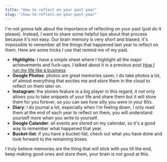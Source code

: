 ```yaml
---
title: "How to reflect on your past year"
slug: "/how-to-reflect-on-your-past-year"
---
```


I'm not gonna talk about the importance of reflecting on your past (just do it please). Instead, I want to share some helpful tips about that process because it's not easy. Our brain memory is very short and biased, it's impossible to remember all the things that happened last year to reflect on them. Here are some tricks I use that remind me of my past.

- **Highlights**: I have a simple sheet where I highlight all the major achievements and fuck-ups. I talked about it in a previous post [How I run my life like a business
](https://mohamedadil.com/how-I-run-my-life-like-a-business)
- **Google Photos**: photos are great memories saver, I do take photos a lot, of almost everything that excites me and store them in the cloud to reflect on them later on.
- **Instagram**: the stories feature is a big player in this regard, it not only allows you to take snippets of your life and share them but it will store them for you forever, so you can see how silly you were in your 60s.
- **Diary**: I do journal a lot, especially when I'm feeling down, I only read them at the end of each year to reflect on them, you will understand yourself more when you write to yourself.
- **Google Calander**: all events are stored on my calendar, so it's a good way to remember what happened that year.
- **Bucket-list**: if you have a bucket-list, check out what you have done and look forward to the remaining boxes.

I truly believe memories are the thing that will stick with you till the end, keep making good ones and store them, your brain is not good at this. 

